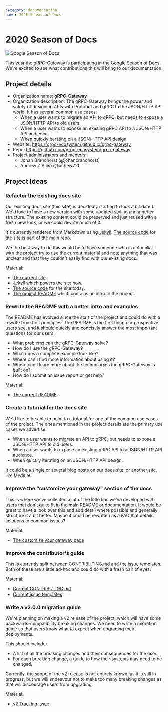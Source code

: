 ```yaml
---
category: documentation
name: 2020 Season of Docs
---
```


# 2020 Season of Docs

![Google Season of Docs](https://developers.google.com/season-of-docs/images/logo/SeasonofDocs_Logo_SecondaryGrey_300ppi.png "Season of Docs")

This year the gRPC-Gateway is participating in the [Google Season of Docs](https://g.co/seasonofdocs).
We're excited to see what contributions this will bring to our documentation.

## Project details

  - Organization name: **gRPC-Gateway**
  - Organization description: The gRPC-Gateway brings the power and safety of designing APIs with Protobuf and gRPC to the JSON/HTTP API world. It has several
    common use cases:
    - When a user wants to migrate an API to gRPC, but needs to expose a JSON/HTTP API
      to old users.
    - When a user wants to expose an existing gRPC API to a JSON/HTTP API audience.
    - When quickly iterating on a JSON/HTTP API design.
  - Website: https://grpc-ecosystem.github.io/grpc-gateway
  - Repo: https://github.com/grpc-ecosystem/grpc-gateway
  - Project administrators and mentors:
    - Johan Brandhorst (@johanbrandhorst)
    - Andrew Z Allen (@achew22)

## Project Ideas

### Refactor the existing docs site

Our existing docs site (this site!) is decidedly starting to look a bit dated. We'd love to
have a new version with some updated styling and a better structure. The existing content
could be preserved and just reused with a fresh new look, or we could rewrite much of it.

It's currently rendered from Markdown using [Jekyll](https://jekyllrb.com/).
[The source code](https://github.com/grpc-ecosystem/grpc-gateway/tree/master/docs)
for the site is part of the main repo.

We the best way to do this would be to have someone who is unfamiliar with the project
try to use the current material and note anything that was unclear and that they couldn't
easily find with our existing docs.

Material:
  - [The current site](https://grpc-ecosystem.github.io/grpc-gateway/)
  - [Jekyll](https://jekyllrb.com/) which powers the site now.
  - [The source code](https://github.com/grpc-ecosystem/grpc-gateway/tree/master/docs) for the site today.
  - [The project README](https://github.com/grpc-ecosystem/grpc-gateway/blob/master/README.md) which
    contains an intro to the project.

### Rewrite the README with a better intro and examples

The README has evolved since the start of the project and could do with a rewrite from
first principles. The README is the first thing our prospective users see, and it should
quickly and concisely answer the most important questions for our users.

  - What problems can the gRPC-Gateway solve?
  - How do I use the gRPC-Gateway?
  - What does a complete example look like?
  - Where can I find more information about using it?
  - Where can I learn more about the technologies the gRPC-Gateway is built on?
  - How do I submit an issue report or get help?

Material:
  - [The current README](https://github.com/grpc-ecosystem/grpc-gateway/blob/master/README.md).

### Create a tutorial for the docs site

We'd like to be able to point to a tutorial for one of the common use cases of the project.
The ones mentioned in the project details are the primary use cases we advertise:

  - When a user wants to migrate an API to gRPC, but needs to expose a JSON/HTTP API
    to old users.
  - When a user wants to expose an existing gRPC API to a JSON/HTTP API audience.
  - When quickly iterating on an JSON/HTTP API design.

It could be a single or several blog posts on our docs site, or another site, like Medium.

### Improve the "customize your gateway" section of the docs

This is where we've collected a lot of the little tips we've developed with
users that don't quite fit in the main README or documentation. It would be great
to have a look over this and add detail where possible and generally structure it
a bit better. Maybe it could be rewritten as a FAQ that details solutions to common issues?

Material:
  - [The customize your gateway page](https://grpc-ecosystem.github.io/grpc-gateway/docs/customizingyourgateway.html)

### Improve the contributor's guide

This is currently split between
[CONTRIBUTING.md](https://github.com/grpc-ecosystem/grpc-gateway/blob/master/CONTRIBUTING.md)
and the [issue templates](https://github.com/grpc-ecosystem/grpc-gateway/tree/master/.github/ISSUE_TEMPLATE).
Both of these are a little ad-hoc and could do with a fresh pair of eyes.

Material:
  - [Current CONTRIBUTING.md](https://github.com/grpc-ecosystem/grpc-gateway/blob/master/CONTRIBUTING.md)
  - [Current issue templates](https://github.com/grpc-ecosystem/grpc-gateway/tree/master/.github/ISSUE_TEMPLATE)

### Write a v2.0.0 migration guide

We're planning on making a v2 release of the project, which will have some backwards-compatibility breaking changes.
We need to write a migration guide so that users know what to expect when upgrading their deployments.

This should include:

  - A list of all the breaking changes and their consequences for the user.
  - For each breaking change, a guide to how their systems may need to be changed.

Currently, the scope of the v2 release is not entirely known, as it is still in progress, but we will
endeavour not to make too many breaking changes as that will discourage users from upgrading.

Material:
  - [v2 Tracking issue](https://github.com/grpc-ecosystem/grpc-gateway/issues/1223)
